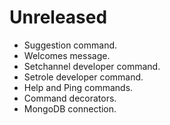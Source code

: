 # Unreleased

- Suggestion command.
- Welcomes message.
- Setchannel developer command.
- Setrole developer command.
- Help and Ping commands.
- Command decorators.
- MongoDB connection.
